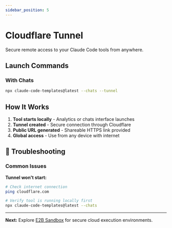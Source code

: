 ```yaml
---
sidebar_position: 5
---
```


# Cloudflare Tunnel

Secure remote access to your Claude Code tools from anywhere.

## Launch Commands

### With Chats
```bash
npx claude-code-templates@latest --chats --tunnel
```

## How It Works

1. **Tool starts locally** - Analytics or chats interface launches
2. **Tunnel created** - Secure connection through Cloudflare
3. **Public URL generated** - Shareable HTTPS link provided
4. **Global access** - Use from any device with internet

## 🔧 Troubleshooting

### Common Issues

**Tunnel won't start:**
```bash
# Check internet connection
ping cloudflare.com

# Verify tool is running locally first
npx claude-code-templates@latest --chats
```

---

**Next:** Explore [E2B Sandbox](./sandbox) for secure cloud execution environments.

